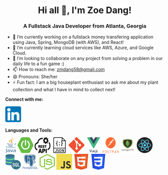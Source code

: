 <h1 align='center'>Hi all 👋, I'm Zoe Dang!</h1>

<h3 align='center'>A Fullstack Java Developer from Atlanta, Georgia</h3>

<ul>
        <li>🔭 I’m currently working on a fullstack money transfering application using Java, Spring, MongoDB (with AWS), and React!</li>
        <li>🌱 I’m currently learning cloud services like AWS, Azure, and Google Cloud.</li>
        <li>👯 I’m looking to collaborate on any project from solving a problem in our daily life to a fun game :)</li>
        <li>📫 How to reach me: <a href="mailto:zmdang58@gmail.com"> zmdang58@gmail.com</a></li>
        <li>😄 Pronouns: She/her</li>
        <li>⚡ Fun fact: I am a big houseplant enthusiast so ask me about my plant collection and what I have in mind to collect next!</li>
</ul>

<strong>Connect with me:</strong>
<p><a href="https://www.linkedin.com/in/zoe-dang/">
        <img src="/logos/linkedin.png" alt="LinkedIn" width="50" height="50">
</a></p>

<strong>Languages and Tools:</strong>
<p>
        <img src="/logos/java.png" alt="java" width="35" height="50">
        <img src="/logos/springboot.png" alt="spring" width="50" height="50">
        <img src="/logos/api.webp" alt="api" width="50" height="50">
        <img src="/logos/json.png" alt="json" width="50" height="50">
        <img src="/logos/git.png" alt="git" width="50" height="50">
         <img src="/logos/vue.png" alt="vue" width="50" height="50">
        <img src="/logos/postman.png" alt="postman" width="50" height="50">
        <img src="/logos/mongodb.png" alt="mongo" width="50" height="50">
        <img src="/logos/react.png" alt="react" width="50" height="50">
        <img src="/logos/sql.png" alt="sql" width="50" height="50">
        <img src="/logos/postgres.png" alt="postgres" width="50" height="50">
        <img src="/logos/nodejs.png" alt="noejs" width="50" height="50">
        <img src="/logos/javascript.png" alt="javascript" width="50" height="50">
        <img src="/logos/html.png" alt="html" width="50" height="50">
        <img src="/logos/css.png" alt="css" width="50" height="50">       
</p>
